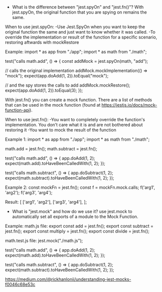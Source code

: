 - What is the difference between "jest.spyOn" and "jest.fn()"?
With jest.spyOn, the original function that you are spying on remains the same.

When to use jest.spyOn:
-Use Jest.SpyOn when you want to keep the original function the same and just want to know whether it was called. 
-To override the implementation or result of the function for a specific scenario, restoring aftwards with mockRestore

Example:
import * as app from "./app";
import * as math from "./math";

test("calls math.add", () => {
  const addMock = jest.spyOn(math, "add");

  // calls the original implementation
  addMock.mockImplementation(() => "mock");
  expect(app.doAdd(1, 2)).toEqual("mock");

  // and the spy stores the calls to add
  addMock.mockRestore();
  expect(app.doAdd(1, 2)).toEqual(3);
});


With jest.fn() you can create a mock function. There are a list of methods that can be used in the mock function (found at https://jestjs.io/docs/mock-function-api).

When to use jest.fn():
-You want to completely override the function's implementation. You don't care what it is and are not bothered about restoring it
-You want to mock the result of the function

Example 1:
import * as app from "./app";
import * as math from "./math";

math.add = jest.fn();
math.subtract = jest.fn();

test("calls math.add", () => {
  app.doAdd(1, 2);
  expect(math.add).toHaveBeenCalledWith(1, 2);
});

test("calls math.subtract", () => {
  app.doSubtract(1, 2);
  expect(math.subtract).toHaveBeenCalledWith(1, 2);
});

Example 2:
const mockFn = jest.fn();
const f = mockFn.mock.calls;
f('arg1', 'arg2');
f('arg3', 'arg4');

Result:
[
  ['arg1', 'arg2'],
  ['arg3', 'arg4'],
];

- What is "jest.mock" and how do we use it?
use jest.mock to automatically set all exports of a module to the Mock Function.

Example:
math.js file:
export const add      = jest.fn();
export const subtract = jest.fn();
export const multiply = jest.fn();
export const divide   = jest.fn();

math.test.js file:
jest.mock("./math.js");

test("calls math.add", () => {
  app.doAdd(1, 2);
  expect(math.add).toHaveBeenCalledWith(1, 2);
});

test("calls math.subtract", () => {
  app.doSubtract(1, 2);
  expect(math.subtract).toHaveBeenCalledWith(1, 2);
});


https://medium.com/@rickhanlonii/understanding-jest-mocks-f0046c68e53c